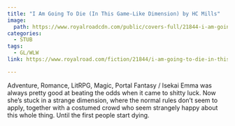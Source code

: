 ```yaml
---
title: "I Am Going To Die (In This Game-Like Dimension) by HC Mills"
image:
  path: https://www.royalroadcdn.com/public/covers-full/21844-i-am-going-to-die-in-this-game-like-dimension.jpg
categories:
  - STUB
tags:
  - GL/WLW
link: https://www.royalroad.com/fiction/21844/i-am-going-to-die-in-this-game-like-dimension

---
```

Adventure, Romance, LitRPG, Magic, Portal Fantasy / Isekai Emma was always pretty good at beating the odds when it came to shitty luck. Now she’s stuck in a strange dimension, where the normal rules don’t seem to apply, together with a costumed crowd who seem strangely happy about this whole thing. Until the first people start dying.

